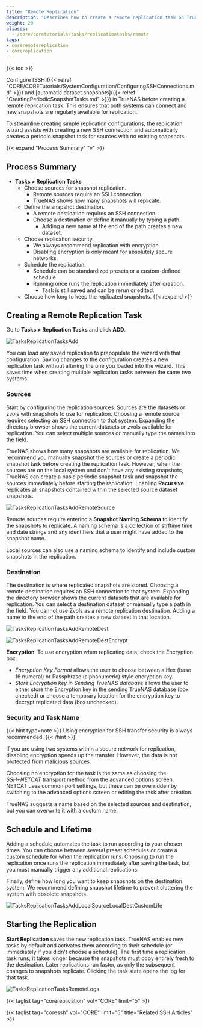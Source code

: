 ```yaml
---
title: "Remote Replication"
description: "Describes how to create a remote replication task on TrueNAS CORE."
weight: 20
aliases:
  - /core/coretutorials/tasks/replicationtasks/remote
tags:
- coreremotereplication
- corereplication
---
```


{{< toc >}}

Configure [SSH]({{< relref "CORE/CORETutorials/SystemConfiguration/ConfiguringSSHConnections.md" >}}) and [automatic dataset snapshots]({{< relref "CreatingPeriodicSnapshotTasks.md" >}}) in TrueNAS before creating a remote replication task.
This ensures that both systems can connect and new snapshots are regularly available for replication.

To streamline creating simple replication configurations, the replication wizard assists with creating a new SSH connection and automatically creates a periodic snapshot task for sources with no existing snapshots.

{{< expand "Process Summary" "v" >}}
## Process Summary

* **Tasks > Replication Tasks**
  * Choose sources for snapshot replication.
    * Remote sources require an SSH connection.
    * TrueNAS shows how many snapshots will replicate.
  * Define the snapshot destination.
    * A remote destination requires an SSH connection.
    * Choose a destination or define it manually by typing a path.
      * Adding a new name at the end of the path creates a new dataset.
  * Choose replication security.
    * We always recommend replication with encryption.
    * Disabling encryption is only meant for absolutely secure networks.
  * Schedule the replication.
    * Schedule can be standardized presets or a custom-defined schedule.
    * Running once runs the replication immediately after creation.
      * Task is still saved and can be rerun or edited.
  * Choose how long to keep the replicated snapshots.
{{< /expand >}}

## Creating a Remote Replication Task

Go to **Tasks > Replication Tasks** and click **ADD**.

![TasksReplicationTasksAdd](/images/CORE/Tasks/TasksReplicationTasksAdd.png "Add new Replication Task")

You can load any saved replication to prepopulate the wizard with that configuration.
Saving changes to the configuration creates a new replication task without altering the one you loaded into the wizard.
This saves time when creating multiple replication tasks between the same two systems.

### Sources

Start by configuring the replication sources.
Sources are the datasets or zvols with snapshots to use for replication.
Choosing a remote source requires selecting an SSH connection to that system.
Expanding the directory browser shows the current datasets or zvols available for replication.
You can select multiple sources or manually type the names into the field.

TrueNAS shows how many snapshots are available for replication.
We recommend you manually snapshot the sources or create a periodic snapshot task before creating the replication task.
However, when the sources are on the local system and don't have any existing snapshots, TrueNAS can create a basic periodic snapshot task and snapshot the sources immediately before starting the replication. Enabling **Recursive** replicates all snapshots contained within the selected source dataset snapshots.

![TasksReplicationTasksAddRemoteSource](/images/CORE/Tasks/TasksReplicationTasksAddRemoteSource.png "Choosing a Remote Source")

Remote sources require entering a **Snapshot Naming Schema** to identify the snapshots to replicate.
A naming schema is a collection of [strftime](https://www.freebsd.org/cgi/man.cgi?query=strftime) time and date strings and any identifiers that a user might have added to the snapshot name.

Local sources can also use a naming schema to identify and include custom snapshots in the replication.

### Destination

The destination is where replicated snapshots are stored.
Choosing a remote destination requires an SSH connection to that system.
Expanding the directory browser shows the current datasets that are available for replication.
You can select a destination dataset or manually type a path in the field.
You cannot use Zvols as a remote replication destination.
Adding a name to the end of the path creates a new dataset in that location.

![TasksReplicationTasksAddRemoteDest](/images/CORE/Tasks/TasksReplicationTasksAddRemoteDest.png "Replication with Remote Destination")


![TasksReplicationTasksAddRemoteDestEncrypt](/images/CORE/Tasks/remote_rep_encrypt.png "Remote Destination Encryption Options")
 
**Encryption**: To use encryption when replicating data, check the Encryption box.
* *Encryption Key Format* allows the user to choose between a Hex (base 16 numeral) or Passphrase (alphanumeric) style encryption key.
* *Store Encryption key in Sending TrueNAS database* allows the user to either store the Encryption key in the sending TrueNAS database (box checked) or choose a temporary location for the encryption key to decrypt replicated data (box unchecked).

### Security and Task Name

{{< hint type=note >}}
Using encryption for SSH transfer security is always recommended.
{{< /hint >}}

If you are using two systems within a secure network for replication, disabling encryption speeds up the transfer.
However, the data is not protected from malicious sources.

Choosing no encryption for the task is the same as choosing the *SSH+NETCAT* transport method from the advanced options screen.
NETCAT uses common port settings, but these can be overridden by switching to the advanced options screen or editing the task after creation.

TrueNAS suggests a name based on the selected sources and destination, but you can overwrite it with a custom name.


## Schedule and Lifetime

Adding a schedule automates the task to run according to your chosen times.
You can choose between several preset schedules or create a custom schedule for when the replication runs.
Choosing to run the replication once runs the replication immediately after saving the task, but you must manually trigger any additional replications.

Finally, define how long you want to keep snapshots on the destination system.
We recommend defining snapshot lifetime to prevent cluttering the system with obsolete snapshots.

![TasksReplicationTasksAddLocalSourceLocalDestCustomLife](/images/CORE/Tasks/TasksReplicationTasksAddLocalSourceLocalDestCustomLife.png "Custom Lifetimes")

## Starting the Replication

**Start Replication** saves the new replication task.
TrueNAS enables new tasks by default and activates them according to their schedule (or immediately if you didn't choose a schedule).
The first time a replication task runs, it takes longer because the snapshots must copy entirely fresh to the destination.
Later replications run faster, as only the subsequent changes to snapshots replicate.
Clicking the task state opens the log for that task.

![TasksReplicationTasksRemoteLogs](/images/CORE/Tasks/TasksReplicationTasksRemoteLogs.png "Remote Replication Log")

{{< taglist tag="corereplication" vol="CORE" limit="5" >}}

{{< taglist tag="coressh" vol="CORE" limit="5" title="Related SSH Articles" >}}
